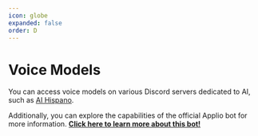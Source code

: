 ```yaml
---
icon: globe
expanded: false
order: D
---
```


# Voice Models

You can access voice models on various Discord servers dedicated to AI, such as [AI Hispano](https://discord.gg/IAHispano).

Additionally, you can explore the capabilities of the official Applio bot for more information. **[Click here to learn more about this bot!](/voice-models\Bot.md)**
